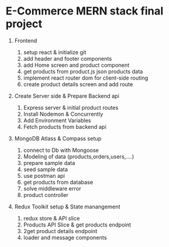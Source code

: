 # E-Commerce MERN stack final project

1. Frontend

   1. setup react & initialize git
   2. add header and footer components
   3. add Home screen and product component
   4. get products from product.js json products data
   5. implement react router dom for client-side routing
   6. create product details screen and add route

2. Create Server side & Prepare Backend api

   1. Express server & initial product routes
   2. Install Nodemon & Concurrently
   3. Add Environment Variables
   4. Fetch products from backend api

3. MongoDB Atlass & Compass setup

   1. connect to Db with Mongoose
   2. Modeling of data (products,orders,users,....)
   3. prepare sample data
   4. seed sample data
   5. use postman api
   6. get products from database
   7. solve middleware error
   8. product controller

4. Redux Toolkit setup & State manangement
   1. redux store & API slice
   2. Products API Slice & get products endpoint
   3. 2get product details endpoint
   4. loader and message components
